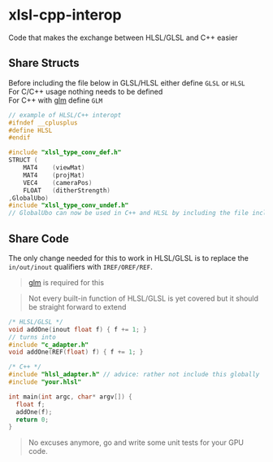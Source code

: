 # xlsl-cpp-interop
Code that makes the exchange between HLSL/GLSL and C++ easier

## Share Structs
Before including the file below in GLSL/HLSL either define `GLSL` or `HLSL`\
For C/C++ usage nothing needs to be defined\
For C++ with [glm](https://glm.g-truc.net/) define `GLM`
```c++
// example of HLSL/C++ interopt
#ifndef __cplusplus
#define HLSL
#endif

#include "xlsl_type_conv_def.h"
STRUCT (
    MAT4    (viewMat)
    MAT4    (projMat)
    VEC4    (cameraPos)
    FLOAT   (ditherStrength)
,GlobalUbo)
#include "xlsl_type_conv_undef.h"
// GlobalUbo can now be used in C++ and HLSL by including the file including this code
```

## Share Code
The only change needed for this to work in HLSL/GLSL is to replace the `in/out/inout` qualifiers with `IREF/OREF/REF`. 

> [glm](https://glm.g-truc.net/) is required for this

> Not every built-in function of HLSL/GLSL is yet covered but it should be straight forward to extend
```c++
/* HLSL/GLSL */
void addOne(inout float f) { f += 1; }
// turns into 
#include "c_adapter.h"
void addOne(REF(float) f) { f += 1; }
```
```c++
/* C++ */
#include "hlsl_adapter.h" // advice: rather not include this globally
#include "your.hlsl"

int main(int argc, char* argv[]) {
  float f;
  addOne(f);
  return 0;
}
```

> No excuses anymore, go and write some unit tests for your GPU code. 
